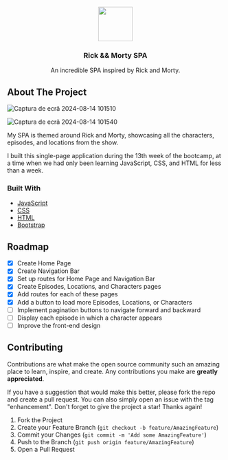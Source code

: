 <br/>
<div align="center">
<img src="https://github.com/user-attachments/assets/e5b2c255-41f0-42cb-b1f9-7db4a6280bea" width="80" height="80">
<h3 align="center">Rick && Morty SPA</h3>
<p align="center">
An incredible SPA inspired by Rick and Morty.


  


</p>
</div>

## About The Project
![Captura de ecrã 2024-08-14 101510](https://github.com/user-attachments/assets/ec1c8e54-e264-4a86-88c2-0870e2f09c92)

![Captura de ecrã 2024-08-14 101540](https://github.com/user-attachments/assets/a478f886-f448-4353-acc8-94701f8233bf)

My SPA is themed around Rick and Morty, showcasing all the characters, episodes, and locations from the show.

I built this single-page application during the 13th week of the bootcamp, at a time when we had only been learning JavaScript, CSS, and HTML for less than a week.
### Built With

- [JavaScript](https://developer.mozilla.org/pt-BR/docs/Web/JavaScript)
- [CSS](https://developer.mozilla.org/pt-BR/docs/Web/CSS)
- [HTML](https://developer.mozilla.org/pt-BR/docs/Web/HTML)
- [Bootstrap](https://getbootstrap.com)
## Roadmap

- [x] Create Home Page
- [x] Create Navigation Bar
- [x] Set up routes for Home Page and Navigation Bar
- [x] Create Episodes, Locations, and Characters pages
- [x] Add routes for each of these pages
- [x] Add a button to load more Episodes, Locations, or Characters
- [ ] Implement pagination buttons to navigate forward and backward
- [ ] Display each episode in which a character appears
- [ ] Improve the front-end design
## Contributing

Contributions are what make the open source community such an amazing place to learn, inspire, and create. Any contributions you make are **greatly appreciated**.

If you have a suggestion that would make this better, please fork the repo and create a pull request. You can also simply open an issue with the tag "enhancement".
Don't forget to give the project a star! Thanks again!

1. Fork the Project
2. Create your Feature Branch (`git checkout -b feature/AmazingFeature`)
3. Commit your Changes (`git commit -m 'Add some AmazingFeature'`)
4. Push to the Branch (`git push origin feature/AmazingFeature`)
5. Open a Pull Request
